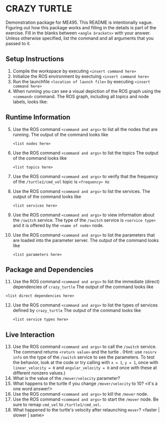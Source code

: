# CRAZY TURTLE
Demonstration package for ME495.
This README is intentionally vague.
Figuring out how this package works and filling in the details is part of the
exercise. Fill in the blanks between `<angle brackets>` with your answer.
Unless otherwise specified, list the command and all arguments that you passed to it.

## Setup Instructions
1. Compile the workspace by executing `<insert command here>`
2. Initialize the ROS environment by exectuing `<insert command here>`
3. Run the launchfile `<location of launch file>` by executing `<insert command here>`
4. When running you can see a visual depiction of the ROS graph using the `<command>` command.
   The ROS graph, including all topics and node labels, looks like:
   ![<The ROS Graph>](<path_to_image_here_include_image_in_your_repository>)

## Runtime Information
5. Use the ROS command `<command and args>` to list all the nodes that are running.
   The output of the command looks like
   ```
   <list nodes here>
   ```
6. Use the ROS command `<command and args>` to list the topics
   The output of the command looks like
   ```
   <list topics here>
   ```

7. Use the ROS command `<command and args>` to verify that the frequency of
   the `/turtle1/cmd_vel` topic is `<frequency> Hz`

8. Use the ROS command `<command and args>` to list the services.
   The output of the command looks like
   ```
   <list services here>
   ```
9. Use the ROS command `<command and args>` to view information about the `/switch` service.
   The type of the `/switch` service is `<service type>` and it is offered by
   the `<name of node>` node.

10. Use the ROS command `<command and args>` to list the parameters that are loaded
    into the parameter server.
    The output of the command looks like
    ```
    <list parameters here>
    ```

## Package and Dependencies
11. Use the ROS command `<command and args>` to list the immediate (direct) dependencies of `crazy_turtle`
   The output of the command looks like
   ```
   <list direct dependencies here>
   ```
12. Use the ROS command `<command and args>` to list the types of services defined by `crazy_turtle`
    The output of the command looks like
    ```
    <list service types here>
    ```
## Live Interaction
13. Use the ROS command `<command and args>` to call the `/switch` service.
    The command returns `<return value>` and the turtle <brief description of what the turtle does>.
    (Hint: use `rossrv info` on the type of the `/switch` service to see the parameters.
     To test the behavior, look at the code or try calling with `x = 1`, `y = 1`, once with `linear_velocity = 0` and `angular_velocity = 0` and once with these at different nonzero values.)
14. What is the value of the `/mover/velocity` parameter? <value here>
15. What happens to the turtle if you change `/mover/velocity` to 10? <it's a one word answer!>
16. Use the ROS command `<command and args>` to kill the `/mover` node.
17. Use the ROS command `<command and args>` to start the `/mover` node. Be sure to
    remap `cmd_vel` to `/turtle1/cmd_vel`.
18. What happened to the turtle's velocity after relaunching `mover`? <faster | slower | same>